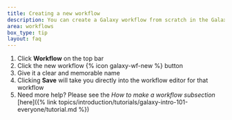 ```yaml
---
title: Creating a new workflow
description: You can create a Galaxy workflow from scratch in the Galaxy workflow editor.
area: workflows
box_type: tip
layout: faq
---
```


1. Click **Workflow** on the top bar
2. Click the new workflow {% icon galaxy-wf-new %} button
3. Give it a clear and memorable name
4. Clicking **Save** will take you directly into the workflow editor for that workflow
5. Need more help? Please see the *How to make a workflow subsection* [here]({% link topics/introduction/tutorials/galaxy-intro-101-everyone/tutorial.md %})
